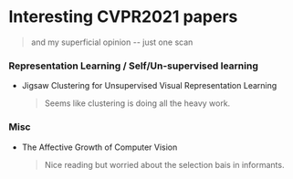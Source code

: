 # Interesting CVPR2021 papers
> and my superficial opinion -- just one scan

### Representation Learning / Self/Un-supervised learning
* Jigsaw Clustering for Unsupervised Visual Representation Learning
	> Seems like clustering is doing all the heavy work.
	
### Misc
* The Affective Growth of Computer Vision
	> Nice reading but worried about the selection bais in informants.